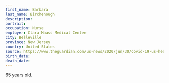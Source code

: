 ```yaml
---
first_name: Barbara
last_name: Birchenough
description: 
portrait: 
occupation: Nurse
employer: Clara Maass Medical Center
city: Belleville
province: New Jersey
country: United States
source: https://www.theguardian.com/us-news/2020/jun/30/covid-19-us-healthcare-worker-deaths-nurse-physician
birth_date: 
death_date: 
---
```


65 years old.